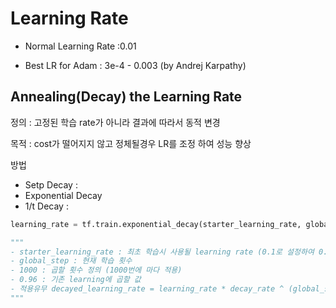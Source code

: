 # Learning Rate 

- Normal Learning Rate :0.01

- Best LR for Adam : 3e-4 - 0.003 (by Andrej Karpathy)



## Annealing(Decay) the Learning Rate 

정의 : 고정된 학습 rate가 아니라 결과에 따라서 동적 변경 

목적 : cost가 떨어지지 않고 정체될경우 LR를 조정 하여 성능 향상 

방법 
- Setp Decay : 
- Exponential Decay 
- 1/t Decay : 

```python 
learning_rate = tf.train.exponential_decay(starter_learning_rate, global_step, 1000, 0.96, staircase=True)

"""
- starter_learning_rate : 최초 학습시 사용될 learning rate (0.1로 설정하여 0.96씩 감소하는지 확인)
- global_step : 현재 학습 횟수
- 1000 : 곱할 횟수 정의 (1000번에 마다 적용)
- 0.96 : 기존 learning에 곱할 값
- 적용유무 decayed_learning_rate = learning_rate * decay_rate ^ (global_step / decay_steps)
"""
```
